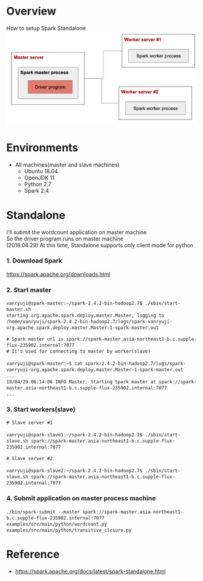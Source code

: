 # Overview
How to setup Spark Standalone
![alt text](overview.png)<br>



# Environments
* All machines(master and slave machines)<br>
  * Ubuntu 18.04<br>
  * OpenJDK 11<br>
  * Python 2.7<br>
  * Spark 2.4<br>



# Standalone
I'll submit the wordcount application on master machine<br>
So the driver program runs on master machine<br>
(2018.04.29) At this time, Standalone supports only client mode for python<br>

### 1. Download Spark
https://spark.apache.org/downloads.html

### 2. Start master
```shell
vanryuji@spark-master:~/spark-2.4.2-bin-hadoop2.7$ ./sbin/start-master.sh 
starting org.apache.spark.deploy.master.Master, logging to /home/vanryuji/spark-2.4.2-bin-hadoop2.7/logs/spark-vanryuji-org.apache.spark.deploy.master.Master-1-spark-master.out
```

```shell
# Spark master url is spark://spark-master.asia-northeast1-b.c.supple-flux-235902.internal:7077
# It's used for connecting to master by worker(slave)

vanryuji@spark-master:~$ cat spark-2.4.2-bin-hadoop2.7/logs/spark-vanryuji-org.apache.spark.deploy.master.Master-1-spark-master.out
...
19/04/29 06:14:06 INFO Master: Starting Spark master at spark://spark-master.asia-northeast1-b.c.supple-flux-235902.internal:7077
...
```

### 3. Start workers(slave)
```shell
# Slave server #1

vanryuji@spark-slave1:~/spark-2.4.2-bin-hadoop2.7$ ./sbin/start-slave.sh spark://spark-master.asia-northeast1-b.c.supple-flux-235902.internal:7077
```
```shell
# Slave server #2

vanryuji@spark-slave2:~/spark-2.4.2-bin-hadoop2.7$ ./sbin/start-slave.sh spark://spark-master.asia-northeast1-b.c.supple-flux-235902.internal:7077
```

### 4. Submit application on master process machine
```shell
./bin/spark-submit --master spark://spark-master.asia-northeast1-b.c.supple-flux-235902.internal:7077 examples/src/main/python/wordcount.py examples/src/main/python/transitive_closure.py
```
# Reference
* https://spark.apache.org/docs/latest/spark-standalone.html
